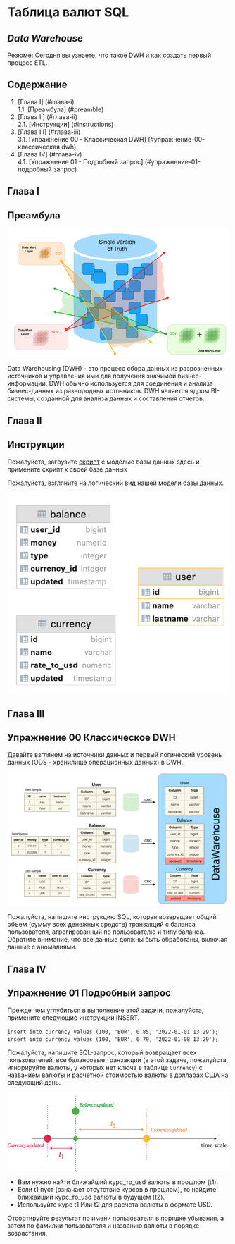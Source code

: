# Таблица валют SQL

## _Data Warehouse_

Резюме: Сегодня вы узнаете, что такое DWH и как создать первый процесс ETL.

## Содержание

1. [Глава I] (#глава-i) \
    1.1. [Преамбула] (#preamble)
2. [Глава II] (#глава-ii) \
    2.1. [Инструкции] (#instructions)
3. [Глава III] (#глава-iii) \
    3.1. [Упражнение 00 - Классическая DWH] (#упражнение-00-классическая dwh)  
4. [Глава IV] (#глава-iv) \
    4.1. [Упражнение 01 - Подробный запрос] (#упражнение-01-подробный запрос)  

## Глава I
## Преамбула

![T01_01](misc/images/DWH.png)

Data Warehousing (DWH) - это процесс сбора данных из разрозненных источников и управления ими для получения значимой бизнес-информации. DWH обычно используется для соединения и анализа бизнес-данных из разнородных источников. DWH является ядром BI-системы, созданной для анализа данных и составления отчетов.

## Глава II
## Инструкции

Пожалуйста, загрузите [скрипт](src/database/model.sql) с моделью базы данных здесь и примените скрипт к своей базе данных

Пожалуйста, взгляните на логический вид нашей модели базы данных.

![T01_06](misc/images/tables.png)

## Глава III
## Упражнение 00 Классическое DWH

Давайте взглянем на источники данных и первый логический уровень данных (ODS - хранилище операционных данных) в DWH.

![T01_06](misc/images/ODS.png)

Пожалуйста, напишите инструкцию SQL, которая возвращает общий объем (сумму всех денежных средств) транзакций с баланса пользователя, агрегированный по пользователю и типу баланса. Обратите внимание, что все данные должны быть обработаны, включая данные с аномалиями. 

## Глава IV
## Упражнение 01 Подробный запрос

Прежде чем углубиться в выполнение этой задачи, пожалуйста, примените следующие инструкции INSERT.

`insert into currency values (100, 'EUR', 0.85, '2022-01-01 13:29');`
`insert into currency values (100, 'EUR', 0.79, '2022-01-08 13:29');`

Пожалуйста, напишите SQL-запрос, который возвращает всех пользователей, все балансовые транзакции (в этой задаче, пожалуйста, игнорируйте валюты, у которых нет ключа в таблице `Currency`) с названием валюты и расчетной стоимостью валюты в долларах США на следующий день.

![T01_06](misc/images/currency.png)

- Вам нужно найти ближайший курс_то_usd валюты в прошлом (t1).
- Если t1 пуст (означает отсутствие курсов в прошлом), то найдите ближайший курс_то_usd валюты в будущем (t2).
- Используйте курс t1 Или t2 для расчета валюты в формате USD.

Отсортируйте результат по имени пользователя в порядке убывания, а затем по фамилии пользователя и названию валюты в порядке возрастания.
